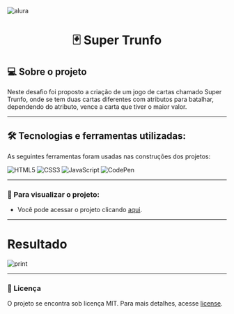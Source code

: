 ![alura](https://i.pinimg.com/originals/c2/48/05/c248059edddbd62ec65af6235998f901.png)

<h1 align="center"> 🃏 Super Trunfo </h1>

## 💻 Sobre o projeto

Neste desafio foi proposto a criação de um jogo de cartas chamado Super Trunfo, onde se tem duas cartas diferentes com atributos para batalhar, dependendo do atributo, vence a carta que tiver o maior valor. 

---

## 🛠 Tecnologias e ferramentas utilizadas:

As seguintes ferramentas foram usadas nas construções dos projetos:

![HTML5](https://img.shields.io/badge/html5-%23E34F26.svg?style=for-the-badge&logo=html5&logoColor=white)
![CSS3](https://img.shields.io/badge/css3-%231572B6.svg?style=for-the-badge&logo=css3&logoColor=white)
![JavaScript](https://img.shields.io/badge/javascript-%23323330.svg?style=for-the-badge&logo=javascript&logoColor=%23F7DF1E)
![CodePen](https://img.shields.io/badge/Codepen-000000?style=for-the-badge&logo=codepen&logoColor=white)

---

### :eyes: Para visualizar o projeto:

- Você pode acessar o projeto clicando <a href="https://super-ac-trunfo.netlify.app/">aqui</a>.

---

# Resultado
![print](https://images2.imgbox.com/62/e6/nB1uUTpi_o.png)

---
### 📝 Licença

O projeto se encontra sob licença MIT. Para mais detalhes, acesse [license](LICENSE).

